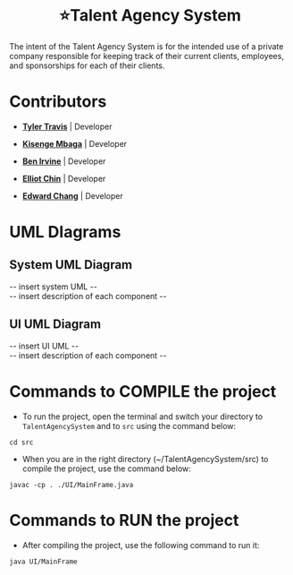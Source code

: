 # <HTML><center>  :star:Talent Agency System </center></html>

The intent of the Talent Agency System is for the intended use of a private company responsible for keeping track of their current clients, employees, and sponsorships for each of their clients.

# Contributors
* [**Tyler Travis**](https://github.com/tylertraviss) | Developer 

* [**Kisenge Mbaga**](https://github.com/kisenge)  | Developer

* [**Ben Irvine**](https://github.com/Ben-F-Irvine)  | Developer

* [**Elliot Chin**](https://github.com/Elliot-Chin)  | Developer

* [**Edward Chang**](https://github.com/edwardchang7)  | Developer

# UML DIagrams 
## System UML Diagram
-- insert system UML -- <br>
-- insert description of each component --

## UI UML Diagram
-- insert UI UML -- <br>
-- insert description of each component --

# Commands to COMPILE the project
* To run the project, open the terminal and switch your directory to `TalentAgencySystem` and to `src` using the command below:
```
cd src
```
* When you are in the right directory (~/TalentAgencySystem/src)  to compile the project, use the command below:
```
javac -cp . ./UI/MainFrame.java
```

# Commands to RUN the project
* After compiling the project, use the following command to run it:
```
java UI/MainFrame
```
